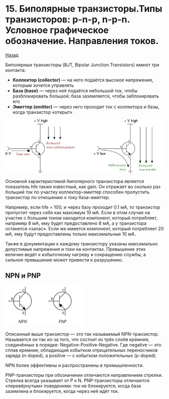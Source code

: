 # 15. Биполярные транзисторы.Типы транзисторов: p-n-p, n-p-n. Условное графическое обозначение. Направления токов.

[Назад](EISX.md)

Биполярные транзисторы (BJT, Bipolar Junction Transistors) имеют три контакта:

- **Коллектор (collector)** — на него подаётся высокое напряжение, которым хочется управлять
- **База (base)** — через неё подаётся небольшой ток, чтобы разблокировать большой; база заземляется, чтобы заблокировать его
- **Эмиттер (emitter)** — через него проходит ток с коллектора и базы, когда транзистор «открыт»

![](images/24.jpg)

Основной характеристикой биполярного транзистора является показатель hfe также известный, как gain. Он отражает во сколько раз больший ток по участку коллектор–эмиттер способен пропустить транзистор по отношению к току база–эмиттер.

Например, если hfe = 100, и через базу проходит 0.1 мА, то транзистор пропустит через себя как максимум 10 мА. Если в этом случае на участке с большим током находится компонент, который потребляет, например 8 мА, ему будет предоставлено 8 мА, а у транзистора останется «запас». Если же имеется компонент, который потребляет 20 мА, ему будут предоставлены только максимальные 10 мА.

Также в документации к каждому транзистору указаны максимально допустимые напряжения и токи на контактах. Превышение этих величин ведёт к избыточному нагреву и сокращению службы, а сильное превышение может привести к разрушению. 

## NPN и PNP

![](images/25.jpg)

Описанный выше транзистор — это так называемый NPN-транзистор. Называется он так из-за того, что состоит из трёх слоёв кремния, соединённых в порядке: Negative-Positive-Negative. Где negative — это сплав кремния, обладающий избытком отрицательных переносчиков заряда (n-doped), а positive — с избытком положительных (p-doped).

NPN более эффективны и распространены в промышленности.

PNP-транзисторы при обозначении отличаются направлением стрелки. Стрелка всегда указывает от P к N. PNP-транзисторы отличаются «перевёрнутым» поведением: ток не блокируется, когда база заземлена и блокируется, когда через неё идёт ток.
